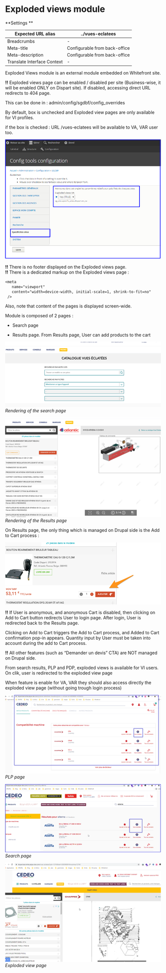 # **Exploded views module**

**Settings **

| Expected URL alias          | ../vues-eclatees              |
| --------------------------- | ----------------------------- |
| Breadcrumbs                 | \-                            |
| Meta-title                  | Configurable from back-office |
| Meta-description            | Configurable from back-office |
| Translate Interface Context | \-                            |

Exploded Views module is an external module embedded on Whitefront site.

**!!** Exploded views page can be enabled / disabled per site
(Business-wise, it will be enabled ONLY on Dispart site). If disabled,
accessing direct URL redirects to 404 page.

This can be done in : admin/config/sgdbf/config\_overrides

By default, box is unchecked and Exploded view pages are only available
for VI profiles.

if the box is checked : URL /vues-eclatees will be available to VA, VAR
user too.

![img593](../img/img593.png)

**!!** There is no footer displayed on the Exploded views page.\
**!!** There is a dedicated markup on the Exploded views page :

```
<meta
   name="viewport" 
   content="width=device-width, initial-scale=1, shrink-to-fit=no" 
 />
```

Also, note that content of the pages is displayed screen-wide.

Module is composed of 2 pages :

-   Search page

-   Results page. From Results page, User can add products to the cart

![img594](../img/img594.png)  
*Rendering of the search page*

![img595](../img/img595.png)  
*Rendering of the Results page*

On Results page, the only thing which is managed on Drupal side is the
Add to Cart process :

![img596](../img/img596.png)

**!!** If User is anonymous, and anonymous Cart is disabled, then
clicking on Add to Cart button redirects User to login page. After
login, User is redirected back to the Results page.

Clicking on Add to Cart triggers the Add to Cart process, and Added to
Cart confirmation pop-in appears. Quantity input by User must be taken
into account during the add to Cart process.

**!!** All other features (such as “Demander un devis” CTA) are NOT
managed on Drupal side.

From search results, PLP and PDP, exploded views is available for VI
users. On clik, user is redirected to the exploded view page

When feature is enable for VA, VAR they should also access directly the
exploded view page (without going trough login process)

![img597](../img/img597.png)  
*PLP page*

![img598](../img/img598.png)  
*Search page*

![img599](../img/img599.png)  
*Exploded view page*
